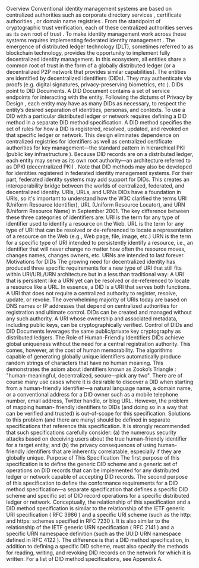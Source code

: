 Overview Conventional identity management systems are based on centralized authorities such as corporate directory services , certificate authorities , or domain name registries . From the standpoint of cryptographic trust verification, each of these centralized authorities serves as its own root of trust . To make identity management work across these systems requires implementing federated identity management . The emergence of distributed ledger technology (DLT), sometimes referred to as blockchain technology, provides the opportunity to implement fully decentralized identity management. In this ecosystem, all entities share a common root of trust in the form of a globally distributed ledger (or a decentralized P2P network that provides similar capabilities). The entities are identified by decentralized identifiers (DIDs). They may authenticate via proofs (e.g. digital signatures, privacy-preserving biometrics, etc.). DIDs point to DID Documents. A DID Document contains a set of service endpoints for interacting with the entity. Following the dictums of Privacy by Design , each entity may have as many DIDs as necessary, to respect the entity’s desired separation of identities, personas, and contexts. To use a DID with a particular distributed ledger or network requires defining a DID method in a separate DID method specification. A DID method specifies the set of rules for how a DID is registered, resolved, updated, and revoked on that specific ledger or network. This design eliminates dependence on centralized registries for identifiers as well as centralized certificate authorities for key management—the standard pattern in hierarchical PKI (public key infrastructure ). Because DID records are on a distributed ledger, each entity may serve as its own root authority—an architecture referred to as DPKI (decentralized PKI) . Note that DID methods may also be developed for identities registered in federated identity management systems. For their part, federated identity systems may add support for DIDs. This creates an interoperability bridge between the worlds of centralized, federated, and decentralized identity. URIs, URLs, and URNs DIDs have a foundation in URIs, so it's important to understand how the W3C clarified the terms URI (Uniform Resource Identifier), URL (Uniform Resource Locator), and URN (Uniform Resource Name) in September 2001. The key difference between these three categories of identifiers are: URI is the term for any type of identifier used to identify a resource on the Web. URL is the term for any type of URI that can be resolved or de-referenced to locate a representation of a resource on the Web (e.g., Web page, file, image, etc.) URN is the term for a specific type of URI intended to persistently identify a resource, i.e., an identifier that will never change no matter how often the resource moves, changes names, changes owners, etc. URNs are intended to last forever. Motivations for DIDs The growing need for decentralized identity has produced three specific requirements for a new type of URI that still fits within URI/URL/URN architecture but in a less than traditional way: A URI that is persistent like a URN yet can be resolved or de-referenced to locate a resource like a URL. In essence, a DID is a URI that serves both functions. A URI that does not require a centralized authority to register, resolve, update, or revoke. The overwhelming majority of URIs today are based on DNS names or IP addresses that depend on centralized authorities for registration and ultimate control. DIDs can be created and managed without any such authority. A URI whose ownership and associated metadata, including public keys, can be cryptographically verified. Control of DIDs and DID Documents leverages the same public/private key cryptography as distributed ledgers. The Role of Human-Friendly Identifiers DIDs achieve global uniqueness without the need for a central registration authority. This comes, however, at the cost of human memorability. The algorithms capable of generating globally unique identifiers automatically produce random strings of characters that have no human meaning. This demonstrates the axiom about identifiers known as Zooko’s Triangle : "human-meaningful, decentralized, secure—pick any two". There are of course many use cases where it is desirable to discover a DID when starting from a human-friendly identifier—a natural language name, a domain name, or a conventional address for a DID owner such as a mobile telephone number, email address, Twitter handle, or blog URL. However, the problem of mapping human- friendly identifiers to DIDs (and doing so in a way that can be verified and trusted) is out-of-scope for this specification. Solutions to this problem (and there are many) should be defined in separate specifications that reference this specification. It is strongly recommended that such specifications carefully consider: (a) the numerous security attacks based on deceiving users about the true human-friendly identifier for a target entity, and (b) the privacy consequences of using human-friendly identifiers that are inherently correlatable, especially if they are globally unique. Purpose of This Specification The first purpose of this specification is to define the generic DID scheme and a generic set of operations on DID records that can be implemented for any distributed ledger or network capable of accepting DID records. The second purpose of this specification to define the conformance requirements for a DID method specification—a separate specification that defines a specific DID scheme and specific set of DID record operations for a specific distributed ledger or network. Conceptually, the relationship of this specification and a DID method specification is similar to the relationship of the IETF generic URI specification ( RFC 3986 ) and a specific URI scheme (such as the http: and https: schemes specified in RFC 7230 ). It is also similar to the relationship of the IETF generic URN specification ( RFC 2141 ) and a specific URN namespace definition (such as the UUID URN namespace defined in RFC 4122 ). The difference is that a DID method specification, in addition to defining a specific DID scheme, must also specify the methods for reading, writing, and revoking DID records on the network for which it is written. For a list of DID method specifications, see Appendix A.
